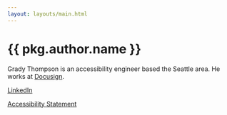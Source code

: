 ```yaml
---
layout: layouts/main.html
---
```

# {{ pkg.author.name }}

Grady Thompson is an accessibility engineer based the Seattle area. He works at [Docusign](https://www.docusign.com).

[LinkedIn](https://www.linkedin.com/in/gradythompson/)

[Accessibility Statement](/accessibility/)
